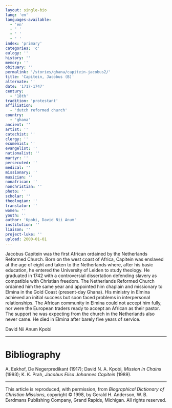 ```yaml
---
layout: single-bio
lang: 'en'
languages-available:
  - 'en'
  - ' '
  - ' '
  - ' '
index: 'primary'
categories: 'c'
eulogy: ''
history: ''
memory: ''
obituary: ''
permalink: '/stories/ghana/capitein-jacobus2/'
title: 'Capitein, Jacobus (B)'
alternate: ''
date: '1717-1747'
century:
  - '18th'
tradition: 'protestant'
affiliation:
  - 'dutch reformed church'
country:
  - 'ghana'
ancient: ''
artist: ''
catechist: ''
clergy: ''
ecumenist: ''
evangelist: ''
nationalist: ''
martyr: ''
persecuted: ''
medical: ''
missionary: ''
musician: ''
nonafrican: ''
nonchristian: ''
photo: ''
scholar: ''
theologian: ''
translator: ''
women: ''
youth: ''
author: 'Kpobi, David Nii Anum'
institution: ''
liaison: ''
project-luke: ''
upload: 2000-01-01
---
```



Jacobus Capitein was the first African ordained by the Netherlands Reformed Church. Born on the west coast of Africa, Capitein was enslaved at the age of eight and taken to the Netherlands where, after his basic education, he entered the University of Leiden to study theology. He graduated in 1742 with a controversial dissertation defending slavery as compatible with Christian freedom. The Netherlands Reformed Church ordained him the same year and appointed him chaplain and missionary to Elmina in the Gold Coast (present-day Ghana). His ministry in Elmina achieved an initial success but soon faced problems in interpersonal relationships. The African community in Elmina could not accept him fully, nor were the European traders ready to accept an African as their pastor. The support he was expecting from the church in the Netherlands also never came. He died in Elmina after barely five years of service.

David Nii Anum Kpobi

---

# Bibliography

A. Eekhof, De Negerpredikant (1917); David N. A. Kpobi, *Mission in Chains* (1993); K. K. Prah, *Jacobus Elisa Johannes Capitein* (1989).

---

This article is reproduced, with permission, from *Biographical Dictionary of Christian Missions*, copyright © 1998, by Gerald H. Anderson, W. B. Eerdmans Publishing Company, Grand Rapids, Michigan. All rights reserved.